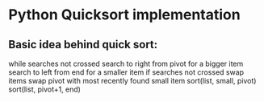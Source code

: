 # Python Quicksort implementation

## Basic idea behind quick sort:
while searches not crossed
    search to right from pivot for a bigger item     
    search to left from end for a smaller item
    if searches not crossed
        swap items
swap pivot with most recently found small item
sort(list, small, pivot)
sort(list, pivot+1, end)
